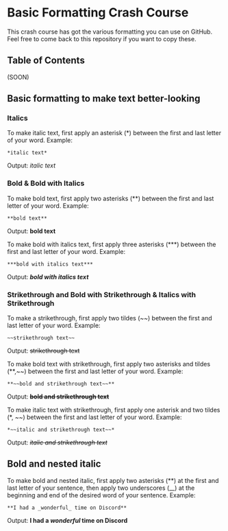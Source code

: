 # Basic Formatting Crash Course
This crash course has got the various formatting you can use on GitHub. Feel free to come back to this repository if you want to copy these.

## Table of Contents
(SOON)

## Basic formatting to make text better-looking
### Italics
To make italic text, first apply an asterisk (*) between the first and last letter of your word.
Example: 
```
*italic text*
```
Output: *italic text*
### Bold & Bold with Italics
To make bold text, first apply two asterisks (**) between the first and last letter of your word.
Example:
```
**bold text**
```
Output: **bold text**

To make bold with italics text, first apply three asterisks (***) between the first and last letter of your word.
Example:
```
***bold with italics text***
```
Output: ***bold with italics text***
### Strikethrough and Bold with Strikethrough & Italics with Strikethrough
To make a strikethrough, first apply two tildes (~~) between the first and last letter of your word.
Example:
```
~~strikethrough text~~
```
Output: ~~strikethrough text~~

To make bold text with strikethrough, first apply two asterisks and tildes (**,~~) between the first and last letter of your word.
Example: 
```
**~~bold and strikethrough text~~**
```
Output:
**~~bold and strikethrough text~~**

To make italic text with strikethrough, first apply one asterisk and two tildes (*, ~~) between the first and last letter of your word.
Example:
```
*~~italic and strikethrough text~~*
```
Output: *~~italic and strikethrough text~~*
## Bold and nested italic
To make bold and nested italic, first apply two asterisks (**) at the first and last letter of your sentence, then apply two underscores (__) at the beginning and end of the desired word of your sentence.
Example:
```
**I had a _wonderful_ time on Discord**
```
Output: **I had a _wonderful_ time on Discord**

